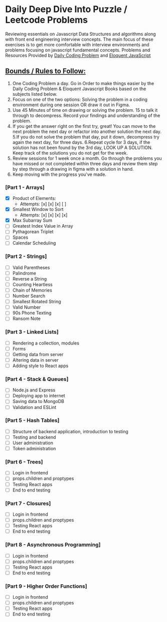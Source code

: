 # Daily Deep Dive Into Puzzle / Leetcode Problems

Reviewing essentials on Javascript Data Structures and algorithms along with front end engineering interview concepts. The main focus of these exercises is to get more comfortable with interview environments and problems focusing on javascript fundamental concepts. Problems and Resources Provided by [Daily Coding Problem](https://www.dailycodingproblem.com/) and [Eloquent JavaScript](https://eloquentjavascript.net/index.html)

## [Bounds / Rules to Follow:](https://fullstackopen.com/en/)

1. One Coding Problem a day. Go in Order to make things easier by the Daily Coding Problem & Eloquent Javascript Books based on the subjects listed below.
2. Focus on one of the two options: Solving the problem in a coding environment during one session OR draw it out in Figma.  
3. Use 45 Minutes of time on drawing or solving the problem. 15 to talk it through to decompress. Record your findings and understanding of the problem.
4. If you get the answer right on the first try, great! You can move to the next problem the next day or refactor into another solution the next day.
5.If you do not solve the problem that day, put it down, decompress try again the next day, for three days.
6.Repeat cycle for 3 days, if the solution has not been found by the 3rd day, LOOK UP A SOLUTION. Keep track of the solutions you do not get for the week. 
7. Review sessions for 1 week once a month. Go through the problems you have missed or not completed within three days and review them step by step through a drawing in figma with a solution in hand.
8. Keep moving with the progress you've made.


### [Part 1 - Arrays]

- [x] Product of Elements:
    - Attempts: [x] [x] [x] [ ] 
- [x] Smallest Window to Sort
    - Attempts: [x] [x] [x] [x] 
- [x] Max Subarray Sum
- [ ] Greatest Index Value in Array
- [ ] Pythagorean Triplet
- [ ] Spaces
- [ ] Calendar Scheduling

### [Part 2 - Strings]

- [ ] Valid Parentheses
- [ ] Palindrome
- [ ] Reverse a String 
- [ ] Counting Heartless
- [ ] Chain of Memories
- [ ] Number Search
- [ ] Smallest Rotated String
- [ ] Valid Number
- [ ] 90s Phone Texting
- [ ] Ransom Note

### [Part 3 - Linked Lists]

- [ ]  Rendering a collection, modules
- [ ]  Forms
- [ ]  Getting data from server
- [ ]  Altering data in server
- [ ]  Adding style to React apps

### [Part 4 - Stack & Queues]

- [ ] Node.js and Express
- [ ] Deploying app to internet
- [ ] Saving data to MongoDB
- [ ] Validation and ESLint

### [Part 5 - Hash Tables]

- [ ] Structure of backend application, introduction to testing
- [ ] Testing and backend
- [ ] User administration
- [ ] Token administration

### [Part 6 - Trees]

- [ ] Login in frontend
- [ ] props.children and proptypes
- [ ] Testing React apps
- [ ] End to end testing

### [Part 7 - Closures]

- [ ] Login in frontend
- [ ] props.children and proptypes
- [ ] Testing React apps
- [ ] End to end testing

### [Part 8 - Asynchronous Programming]

- [ ] Login in frontend
- [ ] props.children and proptypes
- [ ] Testing React apps
- [ ] End to end testing

### [Part 9 - Higher Order Functions]

- [ ] Login in frontend
- [ ] props.children and proptypes
- [ ] Testing React apps
- [ ] End to end testing
